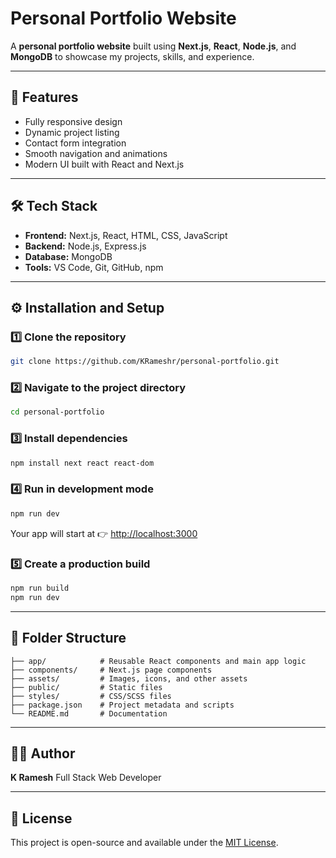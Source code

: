 # Personal Portfolio Website

A **personal portfolio website** built using **Next.js**, **React**, **Node.js**, and **MongoDB** to showcase my projects, skills, and experience.

---

## 🚀 Features

* Fully responsive design
* Dynamic project listing
* Contact form integration
* Smooth navigation and animations
* Modern UI built with React and Next.js

---

## 🛠️ Tech Stack

* **Frontend:** Next.js, React, HTML, CSS, JavaScript
* **Backend:** Node.js, Express.js
* **Database:** MongoDB
* **Tools:** VS Code, Git, GitHub, npm

---

## ⚙️ Installation and Setup

### 1️⃣ Clone the repository

```bash
git clone https://github.com/KRameshr/personal-portfolio.git
```

### 2️⃣ Navigate to the project directory

```bash
cd personal-portfolio
```

### 3️⃣ Install dependencies

```bash
npm install next react react-dom
```

### 4️⃣ Run in development mode

```bash
npm run dev
```

Your app will start at 👉 [http://localhost:3000](http://localhost:3000)

### 5️⃣ Create a production build

```bash
npm run build
npm run dev
```

---

## 📁 Folder Structure

```
├── app/            # Reusable React components and main app logic
├── components/     # Next.js page components
├── assets/         # Images, icons, and other assets
├── public/         # Static files
├── styles/         # CSS/SCSS files
├── package.json    # Project metadata and scripts
└── README.md       # Documentation

```

---

## 🧑‍💻 Author

**K Ramesh**
Full Stack Web Developer


---

## 📝 License

This project is open-source and available under the [MIT License](LICENSE).
